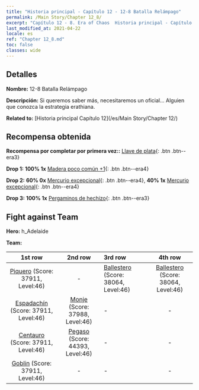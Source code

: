 ```yaml
---
title: "Historia principal - Capítulo 12 - 12-8 Batalla Relámpago"
permalink: /Main Story/Chapter 12_8/
excerpt: "Capítulo 12 - 8. Era of Chaos  Historia principal - Capítulo 12_8. 12-8 Batalla Relámpago"
last_modified_at: 2021-04-22
locale: es
ref: "Chapter 12_8.md"
toc: false
classes: wide
---
```


## Detalles

 **Nombre:** 12-8 Batalla Relámpago

 **Descripción:** Si queremos saber más, necesitaremos un oficial... Alguien que conozca la estrategia erathiana.

 **Related to:** [Historia principal Capítulo 12](/es/Main Story/Chapter 12/)

## Recompensa obtenida

 **Recompensa por completar por primera vez::** [Llave de plata](/ItemsES/con_693/){: .btn .btn--era3}

 **Drop 1:** **100% 1x** [Madera poco común +1](/ItemsES/mat_41/){: .btn .btn--era4}

 **Drop 2:** **60% 0x** [Mercurio excepcional](/ItemsES/mat_35/){: .btn .btn--era4}, **40% 1x** [Mercurio excepcional](/ItemsES/mat_35/){: .btn .btn--era4}

 **Drop 3:** **100% 1x** [Pergaminos de hechizo](/ItemsES/con_694/){: .btn .btn--era3}


## Fight against Team
 **Hero:** h_Adelaide

 **Team:**


  | 1st row | 2nd row | 3rd row | 4th row |
  |:----:|:----:|:----|:----:|
  | [Piquero](/es/units/Pikeman/) (Score: 37911, Level:46)  | - | [Ballestero](/es/units/Marksman/) (Score: 38064, Level:46)  | [Ballestero](/es/units/Marksman/) (Score: 38064, Level:46)  |
  | [Espadachín](/es/units/Swordsman/) (Score: 37911, Level:46)  | [Monje](/es/units/Monk/) (Score: 37988, Level:46)  | - | - |
  | [Centauro](/es/units/Centaur/) (Score: 37911, Level:46)  | [Pegaso](/es/units/Pegasus/) (Score: 44393, Level:46)  | - | - |
  | [Goblin](/es/units/Goblin/) (Score: 37911, Level:46)  | - | - | - |


